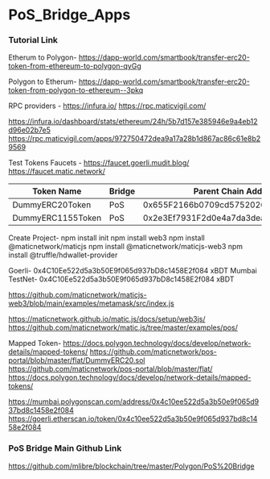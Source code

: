 # PoS_Bridge_Apps

### Tutorial Link
Etherum to Polygon- https://dapp-world.com/smartbook/transfer-erc20-token-from-ethereum-to-polygon-qyGg

Polygon to Etherum- https://dapp-world.com/smartbook/transfer-erc20-token-from-polygon-to-ethereum--3pkq


RPC providers - 
https://infura.io/
https://rpc.maticvigil.com/

https://infura.io/dashboard/stats/ethereum/24h/5b7d157e385946e9a4eb12d96e02b7e5
https://rpc.maticvigil.com/apps/972750472dea9a17a28b1d867ac86c61e8b29569

Test Tokens Faucets -
https://faucet.goerli.mudit.blog/
https://faucet.matic.network/

<table class="table">
  <thead>
    <tr>
      <th>Token Name</th>
      <th>Bridge</th>
      <th>Parent Chain Address: Goerli</th>
      <th>Child Chain: MUMBAI</th>
    </tr>
  </thead>
  <tbody>
    <tr>
      <td>DummyERC20Token</td>
      <td>PoS</td>
      <td>0x655F2166b0709cd575202630952D71E2bB0d61Af</td>
      <td>0xfe4F5145f6e09952a5ba9e956ED0C25e3Fa4c7F1</td>
    </tr>
    <tr>
      <td>DummyERC1155Token</td>
      <td>PoS</td>
      <td>0x2e3Ef7931F2d0e4a7da3dea950FF3F19269d9063</td>
      <td>0xA07e45A987F19E25176c877d98388878622623FA</td>
    </tr>
  </tbody>
</table>


Create Project-
npm install init
npm install web3
npm install @maticnetwork/maticjs
npm install @maticnetwork/maticjs-web3
npm install @truffle/hdwallet-provider



Goerli- 0x4C10Ee522d5a3b50E9f065d937bD8c1458E2f084    xBDT
Mumbai TestNet- 0x4C10Ee522d5a3b50E9f065d937bD8c1458E2f084 xBDT

https://github.com/maticnetwork/maticjs-web3/blob/main/examples/metamask/src/index.js

https://maticnetwork.github.io/matic.js/docs/setup/web3js/
https://github.com/maticnetwork/matic.js/tree/master/examples/pos/

Mapped Token- https://docs.polygon.technology/docs/develop/network-details/mapped-tokens/
https://github.com/maticnetwork/pos-portal/blob/master/flat/DummyERC20.sol
https://github.com/maticnetwork/pos-portal/blob/master/flat/
https://docs.polygon.technology/docs/develop/network-details/mapped-tokens/

https://mumbai.polygonscan.com/address/0x4c10ee522d5a3b50e9f065d937bd8c1458e2f084
https://goerli.etherscan.io/token/0x4c10ee522d5a3b50e9f065d937bd8c1458e2f084



### PoS Bridge Main Github Link
https://github.com/mlibre/blockchain/tree/master/Polygon/PoS%20Bridge
